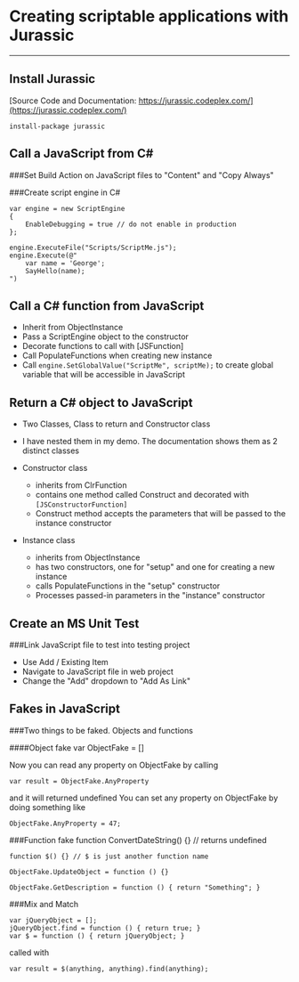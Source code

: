 ﻿# Creating scriptable applications with Jurassic

---
## Install Jurassic

[Source Code and Documentation: https://jurassic.codeplex.com/](https://jurassic.codeplex.com/)

`install-package jurassic`

## Call a JavaScript from C# 

###Set Build Action on JavaScript files to "Content" and "Copy Always"

###Create script engine in C# 

    var engine = new ScriptEngine
    {
        EnableDebugging = true // do not enable in production
    };

    engine.ExecuteFile("Scripts/ScriptMe.js");
    engine.Execute(@"
        var name = 'George';
        SayHello(name);
    ")

## Call a C# function from JavaScript

* Inherit from ObjectInstance
* Pass a ScriptEngine object to the constructor
* Decorate functions to call with [JSFunction]
* Call PopulateFunctions when creating new instance
* Call `engine.SetGlobalValue("ScriptMe", scriptMe);` to create global variable that will be accessible in JavaScript

## Return a C# object to JavaScript

* Two Classes, Class to return and Constructor class
* I have nested them in my demo.  The documentation shows them as 2 distinct classes
* Constructor class
    - inherits from ClrFunction
    - contains one method called Construct and decorated with `[JSConstructorFunction]`
    - Construct method accepts the parameters that will be passed to the instance constructor

* Instance class
    - inherits from ObjectInstance
    - has two constructors, one for "setup" and one for creating a new instance
    - calls PopulateFunctions in the "setup" constructor
    - Processes passed-in parameters in the "instance" constructor

## Create an MS Unit Test

###Link JavaScript file to test into testing project

* Use Add / Existing Item
* Navigate to JavaScript file in web project
* Change the "Add" dropdown to "Add As Link"

## Fakes in JavaScript

###Two things to be faked.  Objects and functions

####Object fake 
    var ObjectFake = []

Now you can read any property on ObjectFake by calling

    var result = ObjectFake.AnyProperty

and it will returned undefined
You can set any property on ObjectFake by doing something like

    ObjectFake.AnyProperty = 47;

###Function fake
    function ConvertDateString() {} // returns undefined

    function $() {} // $ is just another function name

    ObjectFake.UpdateObject = function () {}

    ObjectFake.GetDescription = function () { return "Something"; }

###Mix and Match

    var jQueryObject = [];
    jQueryObject.find = function () { return true; }
    var $ = function () { return jQueryObject; }

called with

    var result = $(anything, anything).find(anything);

